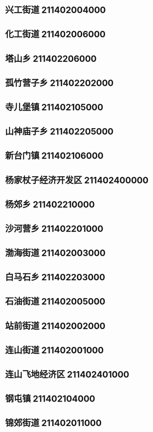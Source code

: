 # 兴工街道 211402004000
# 化工街道 211402006000
# 塔山乡 211402206000
# 孤竹营子乡 211402202000
# 寺儿堡镇 211402105000
# 山神庙子乡 211402205000
# 新台门镇 211402106000
# 杨家杖子经济开发区 211402400000
# 杨郊乡 211402210000
# 沙河营乡 211402201000
# 渤海街道 211402003000
# 白马石乡 211402203000
# 石油街道 211402005000
# 站前街道 211402002000
# 连山街道 211402001000
# 连山飞地经济区 211402401000
# 钢屯镇 211402104000
# 锦郊街道 211402011000
